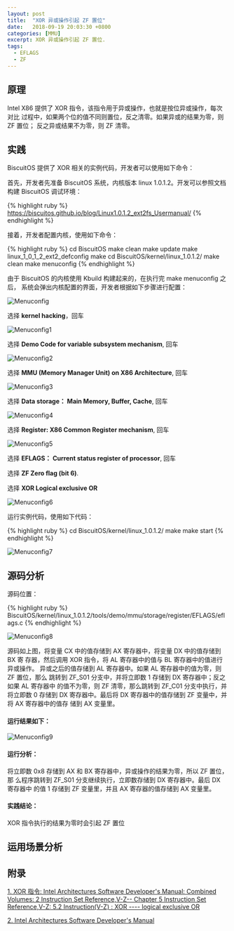 ```yaml
---
layout: post
title:  "XOR 异或操作引起 ZF 置位"
date:   2018-09-19 20:03:30 +0800
categories: [MMU]
excerpt: XOR 异或操作引起 ZF 置位.
tags:
  - EFLAGS
  - ZF
---
```


## 原理

Intel X86 提供了 XOR 指令，该指令用于异或操作，也就是按位异或操作，每次对比
过程中，如果两个位的值不同则置位，反之清零。如果异或的结果为零，则 ZF 置位；
反之异或结果不为零，则 ZF 清零。

## 实践

BiscuitOS 提供了 XOR 相关的实例代码，开发者可以使用如下命令：

首先，开发者先准备 BiscuitOS 系统，内核版本 linux 1.0.1.2。开发可以参照文档
构建 BiscuitOS 调试环境：

{% highlight ruby %}
https://biscuitos.github.io/blog/Linux1.0.1.2_ext2fs_Usermanual/
{% endhighlight %}


接着，开发者配置内核，使用如下命令：

{% highlight ruby %}
cd BiscuitOS
make clean
make update
make linux_1_0_1_2_ext2_defconfig
make
cd BiscuitOS/kernel/linux_1.0.1.2/
make clean
make menuconfig
{% endhighlight %}

由于 BiscuitOS 的内核使用 Kbuild 构建起来的，在执行完 make menuconfig 之后，
系统会弹出内核配置的界面，开发者根据如下步骤进行配置：

![Menuconfig](https://raw.githubusercontent.com/EmulateSpace/PictureSet/master/BiscuitOS/kernel/MMU000003.png)

选择 **kernel hacking**，回车

![Menuconfig1](https://raw.githubusercontent.com/EmulateSpace/PictureSet/master/BiscuitOS/kernel/MMU000004.png)

选择 **Demo Code for variable subsystem mechanism**, 回车

![Menuconfig2](https://raw.githubusercontent.com/EmulateSpace/PictureSet/master/BiscuitOS/kernel/MMU000005.png)

选择 **MMU (Memory Manager Unit) on X86 Architecture**, 回车

![Menuconfig3](https://raw.githubusercontent.com/EmulateSpace/PictureSet/master/BiscuitOS/kernel/MMU000006.png)

选择 **Data storage： Main  Memory, Buffer, Cache**, 回车

![Menuconfig4](https://raw.githubusercontent.com/EmulateSpace/PictureSet/master/BiscuitOS/kernel/MMU000007.png)

选择 **Register: X86 Common Register mechanism**, 回车

![Menuconfig5](https://raw.githubusercontent.com/EmulateSpace/PictureSet/master/BiscuitOS/kernel/MMU000008.png)

选择 **EFLAGS： Current status register of processor**, 回车

选择 **ZF Zero flag (bit 6)**.

选择 **XOR    Logical exclusive OR**

![Menuconfig6](https://raw.githubusercontent.com/EmulateSpace/PictureSet/master/BiscuitOS/kernel/MMU000342.png)

运行实例代码，使用如下代码：

{% highlight ruby %}
cd BiscuitOS/kernel/linux_1.0.1.2/
make 
make start
{% endhighlight %}

![Menuconfig7](https://raw.githubusercontent.com/EmulateSpace/PictureSet/master/BiscuitOS/kernel/MMU000343.png)

## 源码分析

源码位置：

{% highlight ruby %}
BiscuitOS/kernel/linux_1.0.1.2/tools/demo/mmu/storage/register/EFLAGS/eflags.c
{% endhighlight %}

![Menuconfig8](https://raw.githubusercontent.com/EmulateSpace/PictureSet/master/BiscuitOS/kernel/MMU000344.png)

源码如上图，将变量 CX 中的值存储到 AX 寄存器中，将变量 DX 中的值存储到 BX 寄
存器，然后调用 XOR 指令，将 AL 寄存器中的值与 BL 寄存器中的值进行异或操作。
异或之后的值存储到 AL 寄存器中。如果 AL 寄存器中的值为零，则 ZF 置位，那么
跳转到 ZF_S01 分支中，并将立即数 1 存储到 DX 寄存器中；反之如果 AL 寄存器中
的值不为零，则 ZF 清零，那么跳转到 ZF_C01 分支中执行，并将立即数 0 存储到 
DX 寄存器中。最后将 DX 寄存器中的值存储到 ZF 变量中，并将 AX 寄存器中的值存
储到 AX 变量里。

#### 运行结果如下：

![Menuconfig9](https://raw.githubusercontent.com/EmulateSpace/PictureSet/master/BiscuitOS/kernel/MMU000345.png)

#### 运行分析：

将立即数 0x8 存储到 AX 和 BX 寄存器中，异或操作的结果为零，所以 ZF 置位，那
么程序跳转到 ZF_S01 分支继续执行，立即数存储到 DX 寄存器中。最后 DX 寄存器中
的值 1 存储到 ZF 变量里，并且 AX 寄存器的值存储到 AX 变量里。

#### 实践结论：

XOR 指令执行的结果为零时会引起 ZF 置位

## 运用场景分析

## 附录

[1. XOR 指令: Intel Architectures Software Developer's Manual: Combined Volumes: 2 Instruction Set Reference,V-Z-- Chapter 5 Instruction Set Reference,V-Z: 5.2 Instruction(V-Z) : XOR ---- logical exclusive OR](https://software.intel.com/en-us/articles/intel-sdm)

[2. Intel Architectures Software Developer's Manual](https://github.com/BiscuitOS/Documentation/blob/master/Datasheet/Intel-IA32_DevelopmentManual.pdf)
